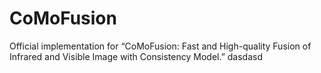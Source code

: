 # CoMoFusion
Official implementation for “CoMoFusion: Fast and High-quality Fusion of Infrared and Visible Image with Consistency Model.”
dasdasd
